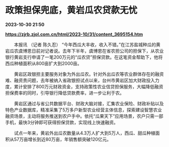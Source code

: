 # 政策担保兜底，黄岩瓜农贷款无忧

**2023-10-30 21:50**

**https://zjrb.zjol.com.cn/html/2023-10/31/content_3695154.htm**

　　本报讯 （记者 陈久忍） “今年西瓜大丰收，收入不错。”在江苏盐城种瓜的黄岩瓜农虞博恩日前对记者说。去年下半年，虞博恩在省农担公司的担保下，从农业银行黄岩支行申请了一笔200万元的“瓜农贷”担保贷款。在这笔资金帮助下，他将西瓜种植面积从800亩扩大到2000亩。

　　黄岩区政银担主要服务对象为外出瓜农。针对外出瓜农等农业群体存在的融资难、融资贵问题，去年被纳入省政银担试点以来，台州市黄岩区加大财政投入力度，累计安排了800万元财政资金，支持政策性农业信贷担保服务，大幅降低融资担保费率的同时，引导银行降低贷款费率，进一步让利于农。

　　黄岩区通过与省公共数据平台、财政大脑对接，汇集农业保险、财政补贴以及特色产业数据库，精准采集了5万多户新型农业经营主体信息，探索建设智慧农业融资场景，主动将服务推送到农户手中。依托“瓜果天下”应用场景，农户只需一部手机，最快3分钟即可获得担保贷款，实现线上快速融资。

　　试点一年来，黄岩外出瓜农数量从4.3万人扩大到5万人，西瓜、甜瓜种植面积从57万亩增长到近80万亩，年销售额突破120亿元。